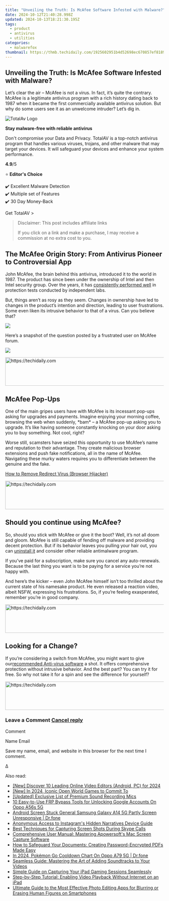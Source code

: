 ```yaml
---
title: "Unveiling the Truth: Is McAfee Software Infested with Malware?"
date: 2024-10-12T21:40:28.998Z
updated: 2024-10-13T18:21:30.195Z
tags:
  - product
  - antivirus
  - utilities
categories:
  - malwarefox
thumbnail: https://thmb.techidaily.com/1925602951b4d52698ec670857ef818988d6fc983d6278e2dead21b251870b2b.jpg
---
```


## Unveiling the Truth: Is McAfee Software Infested with Malware?

Let’s clear the air – McAfee is not a virus. In fact, it’s quite the contrary. McAfee is a legitimate antivirus program with a rich history dating back to 1987 when it became the first commercially available antivirus solution. But why do some users see it as an unwelcome intruder? Let’s dig in.

![TotalAv Logo](https://www.malwarefox.com/wp-content/uploads/2024/02/totalav-svg.webp "totalav-svg")

**Stay malware-free with reliable antivirus**

Don't compromise your Data and Privacy. TotalAV is a top-notch antivirus program that handles various viruses, trojans, and other malware that may target your devices. It will safeguard your devices and enhance your system performance.

**4.9**/5

⭐ **Editor's Choice**

✔️ Excellent Malware Detection  
✔️ Multiple set of Features  
✔️ 30 Day Money-Back

[](https://tools.techidaily.com/malwarefox/products/) Get TotalAV > 

>  Disclaimer: This post includes affiliate links
>
>  If you click on a link and make a purchase, I may receive a commission at no extra cost to you.
>

## The McAfee Origin Story: From Antivirus Pioneer to Controversial App

John McAfee, the brain behind this antivirus, introduced it to the world in 1987\. The product has since been under the ownership of Intel and then Intel security group. Over the years, it has [consistently performed well](https://tools.techidaily.com/malwarefox/products/) in protection tests conducted by independent labs.  
  
But, things aren’t as rosy as they seem. Changes in ownership have led to changes in the product’s intention and direction, leading to user frustrations. Some even liken its intrusive behavior to that of a virus. Can you believe that?

![](https://lh7-us.googleusercontent.com/VORNTnESb0krLFyHwwIvFeqXw7yb7TnDz7RSq-MtB-oiLd5_nrpwOu3qk9HzwbguXeMH9tP7FsqM_RpAgdFk9mubFoBsc0kgqXDLTdmNIOqLsLUpcqa2rTq8KHsxvF5LebeJ-W8DeQZhxWie1MHL1c0)

Here’s a snapshot of the question posted by a frustrated user on McAfee forum.

![](https://lh7-us.googleusercontent.com/K8J0N-KDIC8uToye8iKzhk_7gaqyRAnfSB5r7_VgCp1SvkfRizSI3cO8T6kCf15elK-EBl6l4SrK_xkRYkozbSY7fCl9uby7DqJosQ2fbXS1W29kN4SRLbnKhE6O-YuDyzlaLEA2jq1czJTHOzjV5zk)

<!-- affiliate ads begin -->
<a href="https://appsumo.8odi.net/c/5597632/2100530/7443" target="_top" id="2100530">
  <img src="//a.impactradius-go.com/display-ad/7443-2100530" border="0" alt="https://techidaily.com" width="728" height="90"/>
</a>
<img height="0" width="0" src="https://appsumo.8odi.net/i/5597632/2100530/7443" style="position:absolute;visibility:hidden;" border="0" />
<!-- affiliate ads end -->

## McAfee Pop-Ups

One of the main gripes users have with McAfee is its incessant pop-ups asking for upgrades and payments. Imagine enjoying your morning coffee, browsing the web when suddenly, \*bam\* – a McAfee pop-up asking you to upgrade. It’s like having someone constantly knocking on your door asking you to buy something. Not cool, right?  
  
Worse still, scamsters have seized this opportunity to use McAfee’s name and reputation to their advantage. They create malicious browser extensions and push fake notifications, all in the name of McAfee. Navigating these murky waters requires you to differentiate between the genuine and the fake.

[How to Remove Redirect Virus (Browser Hijacker)](https://tools.techidaily.com/malwarefox/products/)

<!-- affiliate ads begin -->
<a href="https://appsumo.8odi.net/c/5597632/2132160/7443" target="_top" id="2132160">
  <img src="//a.impactradius-go.com/display-ad/7443-2132160" border="0" alt="https://techidaily.com" width="600" height="90"/>
</a>
<img height="0" width="0" src="https://appsumo.8odi.net/i/5597632/2132160/7443" style="position:absolute;visibility:hidden;" border="0" />
<!-- affiliate ads end -->

## Should you continue using McAfee?

So, should you stick with McAfee or give it the boot? Well, it’s not all doom and gloom. McAfee is still capable of fending off malware and providing decent protection. But if its behavior leaves you pulling your hair out, you can [uninstall it](https://tools.techidaily.com/malwarefox/products/) and consider other reliable antimalware program.  
  
If you’ve paid for a subscription, make sure you cancel any auto-renewals. Because the last thing you want is to be paying for a service you’re not happy with. 

And here’s the kicker – even John McAfee himself isn’t too thrilled about the current state of his namesake product. He even released a reaction video, albeit NSFW, expressing his frustrations. So, if you’re feeling exasperated, remember you’re in good company.

<!-- affiliate ads begin -->
<a href="https://appsumo.8odi.net/c/5597632/2123730/7443" target="_top" id="2123730">
  <img src="//a.impactradius-go.com/display-ad/7443-2123730" border="0" alt="https://techidaily.com" width="728" height="90"/>
</a>
<img height="0" width="0" src="https://appsumo.8odi.net/i/5597632/2123730/7443" style="position:absolute;visibility:hidden;" border="0" />
<!-- affiliate ads end -->

## Looking for a Change?

If you’re considering a switch from McAfee, you might want to give our[recommended Anti-virus software](https://tools.techidaily.com/malwarefox/products/) a shot. It offers comprehensive protection without intrusive behavior. And the best part? You can try it for free. So why not take it for a spin and see the difference for yourself?

<!-- affiliate ads begin -->
<a href="https://ephamedtechinc.pxf.io/c/5597632/2136626/26400" target="_top" id="2136626">
  <img src="//a.impactradius-go.com/display-ad/26400-2136626" border="0" alt="https://techidaily.com" width="728" height="90"/>
</a>
<img height="0" width="0" src="https://ephamedtechinc.pxf.io/i/5597632/2136626/26400" style="position:absolute;visibility:hidden;" border="0" />
<!-- affiliate ads end -->

### Leave a Comment [Cancel reply](https://tools.techidaily.com/malwarefox/products/)

Comment

Name Email 

Save my name, email, and website in this browser for the next time I comment.

Δ

<ins class="adsbygoogle"
     style="display:block"
     data-ad-format="autorelaxed"
     data-ad-client="ca-pub-7571918770474297"
     data-ad-slot="1223367746"></ins>

<ins class="adsbygoogle"
     style="display:block"
     data-ad-client="ca-pub-7571918770474297"
     data-ad-slot="8358498916"
     data-ad-format="auto"
     data-full-width-responsive="true"></ins>

<span class="atpl-alsoreadstyle">Also read:</span>
<div><ul>
<li><a href="https://instagram-clips.techidaily.com/new-discover-10-leading-online-video-editors-android-pc-for-2024/"><u>[New] Discover 10 Leading Online Video Editors (Android, PC) for 2024</u></a></li>
<li><a href="https://video-capture.techidaily.com/new-in-2024-iconic-open-world-games-to-commit-to/"><u>[New] In 2024, Iconic Open World Games to Commit To</u></a></li>
<li><a href="https://article-tips.techidaily.com/updated-exclusive-list-of-premium-sound-recording-mics/"><u>[Updated] Exclusive List of Premium Sound Recording Mics</u></a></li>
<li><a href="https://easy-unlock-android.techidaily.com/10-easy-to-use-frp-bypass-tools-for-unlocking-google-accounts-on-oppo-a56s-5g-by-drfone-android/"><u>10 Easy-to-Use FRP Bypass Tools for Unlocking Google Accounts On Oppo A56s 5G</u></a></li>
<li><a href="https://howto.techidaily.com/android-screen-stuck-general-samsung-galaxy-a14-5g-partly-screen-unresponsive-drfone-by-drfone-fix-android-problems-fix-android-problems/"><u>Android Screen Stuck General Samsung Galaxy A14 5G Partly Screen Unresponsive | Dr.fone</u></a></li>
<li><a href="https://instagram-videos.techidaily.com/anonymous-access-to-instagrams-hidden-narratives-device-guide/"><u>Anonymous Access to Instagram's Hidden Narratives Device Guide</u></a></li>
<li><a href="https://win-info.techidaily.com/best-techniques-for-capturing-screen-shots-during-skype-calls/"><u>Best Techniques for Capturing Screen Shots During Skype Calls</u></a></li>
<li><a href="https://win-info.techidaily.com/comprehensive-user-manual-mastering-apowersofts-mac-screen-capture-software/"><u>Comprehensive User Manual: Mastering Apowersoft's Mac Screen Capture Software</u></a></li>
<li><a href="https://win-info.techidaily.com/how-to-safeguard-your-documents-creating-password-encrypted-pdfs-made-easy/"><u>How to Safeguard Your Documents: Creating Password-Encrypted PDFs Made Easy</u></a></li>
<li><a href="https://android-pokemon-go.techidaily.com/in-2024-pokemon-go-cooldown-chart-on-oppo-a79-5g-drfone-by-drfone-virtual-android/"><u>In 2024, Pokémon Go Cooldown Chart On Oppo A79 5G | Dr.fone</u></a></li>
<li><a href="https://win-info.techidaily.com/seamless-guide-mastering-the-art-of-adding-soundtracks-to-your-videos/"><u>Seamless Guide: Mastering the Art of Adding Soundtracks to Your Videos</u></a></li>
<li><a href="https://win-info.techidaily.com/simple-guide-on-capturing-your-ipad-gaming-sessions-seamlessly/"><u>Simple Guide on Capturing Your iPad Gaming Sessions Seamlessly</u></a></li>
<li><a href="https://solve-help.techidaily.com/step-by-step-tutorial-enabling-video-playback-without-internet-on-an-ipad/"><u>Step-by-Step Tutorial: Enabling Video Playback Without Internet on an iPad</u></a></li>
<li><a href="https://win-info.techidaily.com/ultimate-guide-to-the-most-effective-photo-editing-apps-for-blurring-or-erasing-human-figures-on-smartphones/"><u>Ultimate Guide to the Most Effective Photo Editing Apps for Blurring or Erasing Human Figures on Smartphones</u></a></li>
</ul></div>

